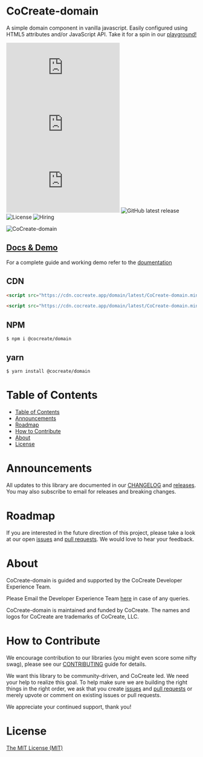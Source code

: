 # CoCreate-domain

A simple domain component in vanilla javascript. Easily configured using HTML5 attributes and/or JavaScript API. Take it for a spin in our [playground!](https://cocreate.app/docs/domain)

![minified](https://img.badgesize.io/https://cdn.cocreate.app/domain/latest/CoCreate-domain.min.js?style=flat-square&label=minified&color=orange)
![gzip](https://img.badgesize.io/https://cdn.cocreate.app/domain/latest/CoCreate-domain.min.js?compression=gzip&style=flat-square&label=gzip&color=yellow)
![brotli](https://img.badgesize.io/https://cdn.cocreate.app/domain/latest/CoCreate-domain.min.js?compression=brotli&style=flat-square&label=brotli)
![GitHub latest release](https://img.shields.io/github/v/release/CoCreate-app/CoCreate-domain?style=flat-square)
![License](https://img.shields.io/github/license/CoCreate-app/CoCreate-domain?style=flat-square)
![Hiring](https://img.shields.io/static/v1?style=flat-square&label=&message=Hiring&color=blueviolet)

![CoCreate-domain](https://cdn.cocreate.app/docs/CoCreate-domain.gif)

## [Docs & Demo](https://cocreate.app/docs/domain)

For a complete guide and working demo refer to the [doumentation](https://cocreate.app/docs/domain)

## CDN

```html
<script src="https://cdn.cocreate.app/domain/latest/CoCreate-domain.min.js"></script>
```

```html
<script src="https://cdn.cocreate.app/domain/latest/CoCreate-domain.min.css"></script>
```

## NPM

```shell
$ npm i @cocreate/domain
```

## yarn

```shell
$ yarn install @cocreate/domain
```

# Table of Contents

- [Table of Contents](#table-of-contents)
- [Announcements](#announcements)
- [Roadmap](#roadmap)
- [How to Contribute](#how-to-contribute)
- [About](#about)
- [License](#license)

<a name="announcements"></a>

# Announcements

All updates to this library are documented in our [CHANGELOG](https://github.com/CoCreate-app/CoCreate-domain/blob/master/CHANGELOG.md) and [releases](https://github.com/CoCreate-app/CoCreate-domain/releases). You may also subscribe to email for releases and breaking changes.

<a name="roadmap"></a>

# Roadmap

If you are interested in the future direction of this project, please take a look at our open [issues](https://github.com/CoCreate-app/CoCreate-domain/issues) and [pull requests](https://github.com/CoCreate-app/CoCreate-domain/pulls). We would love to hear your feedback.

<a name="about"></a>

# About

CoCreate-domain is guided and supported by the CoCreate Developer Experience Team.

Please Email the Developer Experience Team [here](mailto:develop@cocreate.app) in case of any queries.

CoCreate-domain is maintained and funded by CoCreate. The names and logos for CoCreate are trademarks of CoCreate, LLC.

<a name="contribute"></a>

# How to Contribute

We encourage contribution to our libraries (you might even score some nifty swag), please see our [CONTRIBUTING](https://github.com/CoCreate-app/CoCreate-domain/blob/master/CONTRIBUTING.md) guide for details.

We want this library to be community-driven, and CoCreate led. We need your help to realize this goal. To help make sure we are building the right things in the right order, we ask that you create [issues](https://github.com/CoCreate-app/CoCreate-domain/issues) and [pull requests](https://github.com/CoCreate-app/CoCreate-domain/pulls) or merely upvote or comment on existing issues or pull requests.

We appreciate your continued support, thank you!

# License

[The MIT License (MIT)](https://github.com/CoCreate-app/CoCreate-domain/blob/master/LICENSE)
